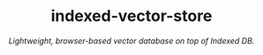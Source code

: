 <h1 align="center">indexed-vector-store</h1>
<h6 align="center">Lightweight, browser-based vector database on top of Indexed DB.</h5>
<br>
